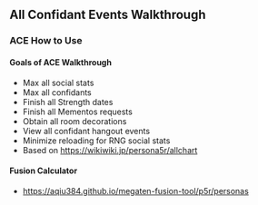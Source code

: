 ## All Confidant Events Walkthrough
### ACE How to Use
#### Goals of ACE Walkthrough
* Max all social stats
* Max all confidants
* Finish all Strength dates
* Finish all Mementos requests
* Obtain all room decorations
* View all confidant hangout events
* Minimize reloading for RNG social stats
* Based on https://wikiwiki.jp/persona5r/allchart

#### Fusion Calculator
* https://aqiu384.github.io/megaten-fusion-tool/p5r/personas
